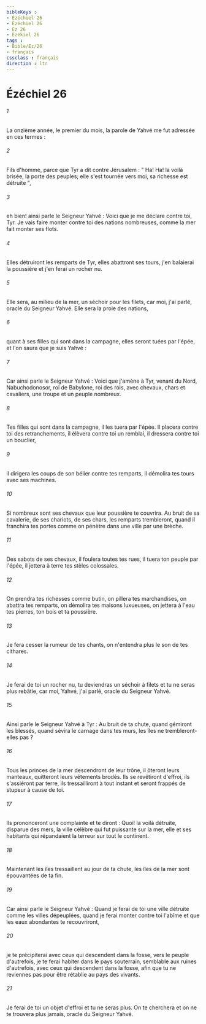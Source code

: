 ```yaml
---
bibleKeys : 
- Ézéchiel 26
- Ézéchiel 26
- Ez 26
- Ezekiel 26
tags : 
- Bible/Ez/26
- français
cssclass : français
direction : ltr
---
```


# Ézéchiel 26

###### 1
La onzième année, le premier du mois, la parole de Yahvé me fut adressée en ces termes : 
###### 2
Fils d'homme, parce que Tyr a dit contre Jérusalem : " Ha! Ha! la voilà brisée, la porte des peuples; elle s'est tournée vers moi, sa richesse est détruite ", 
###### 3
eh bien! ainsi parle le Seigneur Yahvé : Voici que je me déclare contre toi, Tyr. Je vais faire monter contre toi des nations nombreuses, comme la mer fait monter ses flots. 
###### 4
Elles détruiront les remparts de Tyr, elles abattront ses tours, j'en balaierai la poussière et j'en ferai un rocher nu. 
###### 5
Elle sera, au milieu de la mer, un séchoir pour les filets, car moi, j'ai parlé, oracle du Seigneur Yahvé. Elle sera la proie des nations, 
###### 6
quant à ses filles qui sont dans la campagne, elles seront tuées par l'épée, et l'on saura que je suis Yahvé : 
###### 7
Car ainsi parle le Seigneur Yahvé : Voici que j'amène à Tyr, venant du Nord, Nabuchodonosor, roi de Babylone, roi des rois, avec chevaux, chars et cavaliers, une troupe et un peuple nombreux. 
###### 8
Tes filles qui sont dans la campagne, il les tuera par l'épée. Il placera contre toi des retranchements, il élèvera contre toi un remblai, il dressera contre toi un bouclier, 
###### 9
il dirigera les coups de son bélier contre tes remparts, il démolira tes tours avec ses machines. 
###### 10
Si nombreux sont ses chevaux que leur poussière te couvrira. Au bruit de sa cavalerie, de ses chariots, de ses chars, les remparts trembleront, quand il franchira tes portes comme on pénètre dans une ville par une brèche. 
###### 11
Des sabots de ses chevaux, il foulera toutes tes rues, il tuera ton peuple par l'épée, il jettera à terre tes stèles colossales. 
###### 12
On prendra tes richesses comme butin, on pillera tes marchandises, on abattra tes remparts, on démolira tes maisons luxueuses, on jettera à l'eau tes pierres, ton bois et ta poussière. 
###### 13
Je fera cesser la rumeur de tes chants, on n'entendra plus le son de tes cithares. 
###### 14
Je ferai de toi un rocher nu, tu deviendras un séchoir à filets et tu ne seras plus rebâtie, car moi, Yahvé, j'ai parlé, oracle du Seigneur Yahvé. 
###### 15
Ainsi parle le Seigneur Yahvé à Tyr : Au bruit de ta chute, quand gémiront les blessés, quand sévira le carnage dans tes murs, les îles ne trembleront-elles pas ? 
###### 16
Tous les princes de la mer descendront de leur trône, il ôteront leurs manteaux, quitteront leurs vêtements brodés. Ils se revêtiront d'effroi, ils s'assiéront par terre, ils tressailliront à tout instant et seront frappés de stupeur à cause de toi. 
###### 17
Ils prononceront une complainte et te diront : Quoi! la voilà détruite, disparue des mers, la ville célèbre qui fut puissante sur la mer, elle et ses habitants qui répandaient la terreur sur tout le continent. 
###### 18
Maintenant les îles tressaillent au jour de ta chute, les îles de la mer sont épouvantées de ta fin. 
###### 19
Car ainsi parle le Seigneur Yahvé : Quand je ferai de toi une ville détruite comme les villes dépeuplées, quand je ferai monter contre toi l'abîme et que les eaux abondantes te recouvriront, 
###### 20
je te précipiterai avec ceux qui descendent dans la fosse, vers le peuple d'autrefois, je te ferai habiter dans le pays souterrain, semblable aux ruines d'autrefois, avec ceux qui descendent dans la fosse, afin que tu ne reviennes pas pour être rétablie au pays des vivants. 
###### 21
Je ferai de toi un objet d'effroi et tu ne seras plus. On te cherchera et on ne te trouvera plus jamais, oracle du Seigneur Yahvé. 
